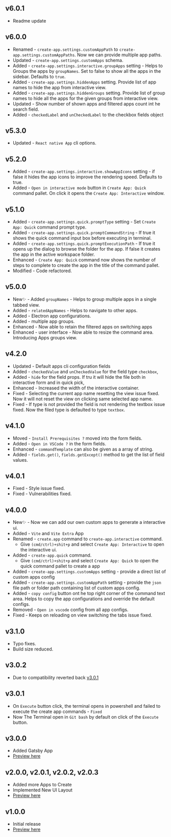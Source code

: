 ## v6.0.1

- Readme update

## v6.0.0

- Renamed - `create-app.settings.customAppPath` to `create-app.settings.customAppPaths`. Now we can provide multiple app paths.
- Updated - `create-app.settings.customApps` schema.
- Added - `create-app.settings.interactive.groupApps` setting - Helps to Groups the apps by `groupNames`. Set to false to show all the apps in the sidebar. Defaults to `true`.
- Added - `create-app.settings.hiddenApps` setting. Provide list of app names to hide the app from interactive view.
- Added - `create-app.settings.hiddenGroups` setting. Provide list of group names to hide all the apps for the given groups from interactive view.
- Updated - Show number of shown apps and filtered apps count int he search field.
- Added - `checkedLabel` and `unCheckedLabel` to the checkbox fields object

## v5.3.0

- Updated - `React native App` cli options.

## v5.2.0

- Added - `create-app.settings.interactive.showAppIcons` setting - if false it hides the app icons to improve the rendering speed. Defaults to true.
- Added - `Open in interactive mode` button in `Create App: Quick` command pallet. On click it opens the `Create App: Interactive` window.

## v5.1.0

- Added - `create-app.settings.quick.promptType` setting - Set `Create App: Quick` command prompt type.
- Added - `create-app.settings.quick.promptCommandString` - If true it shows the quick command input box before executing in terminal.
- Added - `create-app.settings.quick.promptExecutionPath` - If true it opens up the dialog to browse the folder for the app. If false it creates the app in the active workspace folder.
- Enhanced - `Create App: Quick` command now shows the number of steps to complete to create the app in the title of the command pallet.
- Modified - Code refactored.

## v5.0.0

- New✨ - Added `groupNames` - Helps to group multiple apps in a single tabbed view.
- Added - `relatedAppNames` - Helps to navigate to other apps.
- Added - Electron app configurations.
- Added - multiple app groups.
- Enhanced - Now able to retain the filtered apps on switching apps
- Enhanced - user interface - Now able to resize the command area. Introducing Apps groups view.

## v4.2.0

- Updated - Default apps cli configuration fields
- Added - `checkedValue` and `unCheckedValue` for the field type `checkbox`,
- Added - `hide` for the field props. If tru it will hide the file both in interactive form and in quick pick,
- Enhanced - Increased the width of the interactive container.
- Fixed - Selecting the current app name resetting the view issue fixed. Now it will not reset the view on clicking same selected app name.
- Fixed - If type is not provided the field is not rendering the textbox issue fixed. Now the filed type is defaulted to type `textbox`.

## v4.1.0

- Moved - `Install Prerequisites ?` moved into the form fields.
- Added - `Open in VSCode ?` in the form fields.
- Enhanced - `commandTemplate` can also be given as a array of string.
- Added - `fields.get()`, `fields.getExcept()` method to get the list of field values.

## v4.0.1

- Fixed - Style issue fixed.
- Fixed - Vulnerabilities fixed.

## v4.0.0

- New✨ - Now we can add our own custom apps to generate a interactive ui.
- Added - `Vite` and `Vite Extra` App
- Renamed - `create.app` command to `create-app.interactive` command.
  - Give `(cmd/ctrl)+shit+p` and select `Create App: Interactive` to open the interactive ui.
- Added - `create-app.quick` command.
  - Give `(cmd/ctrl)+shit+p` and select `Create App: Quick` to open the quick command pallet to create a app
- Added - `create-app.settings.customApps` setting - provide a direct list of custom apps config
- Added - `create-app.settings.customAppPath` setting - provide the `json` file path or folder path containing list of custom apps config.
- Added - `copy config` button ont he top right corner of the command text area. Helps to copy the app configurations and override the default configs.
- Removed - `Open in vscode` config from all app configs.
- Fixed - Keeps on reloading on view switching the tabs issue fixed.

## v3.1.0

- Typo fixes.
- Build size reduced.

## v3.0.2

- Due to compatibility reverted back [v3.0.1](#v3.0.1)

## v3.0.1

- On `Execute` button click, the terminal opens in powershell and failed to execute the create app commands - `Fixed`
- Now The Terminal open in `Git bash` by default on click of the `Execute` button.

## v3.0.0

- Added Gatsby App
- [Preview here](https://raw.githubusercontent.com/R35007/create-app-support/version_5.1.0/images/previews/preview_v3.0.0.gif)

## v2.0.0, v2.0.1, v2.0.2, v2.0.3

- Added more Apps to Create
- Implemented New UI Layout
- [Preview here](https://raw.githubusercontent.com/R35007/create-app-support/version_5.1.0/images/previews/preview_v2.0.0.gif)

## v1.0.0

- Initial release
- [Preview here](https://raw.githubusercontent.com/R35007/create-app-support/version_5.1.0/images/previews/preview_v1.0.0.gif)
